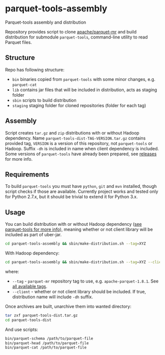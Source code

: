 # parquet-tools-assembly
Parquet-tools assembly and distribution

Repository provides script to clone [apache/parquet-mr](https://github.com/apache/parquet-mr) and
build distribution for submodule `parquet-tools`, command-line utility to read Parquet files.

## Structure
Repo has following structure:
- `bin` binaries copied from `parquet-tools` with some minor changes, e.g. `parquet-cat`
- `lib` contains jar files that will be included in distribution, acts as staging folder
- `sbin` scripts to build distribution
- `staging` staging folder for cloned repositories (folder for each tag)

## Assembly
Script creates `tar.gz` and `zip` distributions with or without Hadoop dependency. Name
`parquet-tools-dist-TAG-VERSION.tar.gz` contains provided tag, `VERSION` is a version of this
repository, not `parquet-tools` or Hadoop. Suffix `-dh` is included in name when client dependency
is included. Some versions of `parquet-tools` have already been prepared,
see [releases](https://github.com/lightcopy/parquet-tools-assembly/releases) for more info.

## Requirements
To build `parquet-tools` you must have `python`, `git` and `mvn` installed, though script checks if
those are available. Currently project works and tested only for Python 2.7.x, but it should be
trivial to extend it for Python 3.x.

## Usage
You can build distribution with or without Hadoop dependency
([see parquet-tools for more info](https://github.com/apache/parquet-mr/tree/master/parquet-tools)),
meaning whether or not client library will be included as part of uber-jar.

```sh
cd parquet-tools-assembly && sbin/make-distribution.sh --tag=XYZ
```

With Hadoop dependency:
```sh
cd parquet-tools-assembly && sbin/make-distribution.sh --tag=XYZ --client=true
```
where:
- `--tag` - `parquet-mr` repository tag to use, e.g. `apache-parquet-1.8.1`.
  See [all available tags](https://github.com/apache/parquet-mr/tags).
- `--client` - whether or not client library should be included.
  If true, distribution name will include `-dh` suffix.

Once archives are built, unarchive them into wanted directory:
```sh
tar zxf parquet-tools-dist.tar.gz
cd parquet-tools-dist
```

And use scripts:
```sh
bin/parquet-schema /path/to/parquet-file
bin/parquet-head /path/to/parquet-file
bin/parquet-cat /path/to/parquet-file
```
